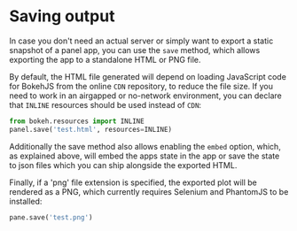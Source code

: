 # Saving output

In case you don't need an actual server or simply want to export a static snapshot of a panel app, you can use the ``save`` method, which allows exporting the app to a standalone HTML or PNG file.

By default, the HTML file generated will depend on loading JavaScript code for BokehJS from the online ``CDN`` repository, to reduce the file size. If you need to work in an airgapped or no-network environment, you can declare that ``INLINE`` resources should be used instead of ``CDN``:

```python
from bokeh.resources import INLINE
panel.save('test.html', resources=INLINE)
```

Additionally the save method also allows enabling the `embed` option, which, as explained above, will embed the apps state in the app or save the state to json files which you can ship alongside the exported HTML.

Finally, if a 'png' file extension is specified, the exported plot will be rendered as a PNG, which currently requires Selenium and PhantomJS to be installed:

```python
pane.save('test.png')
```
